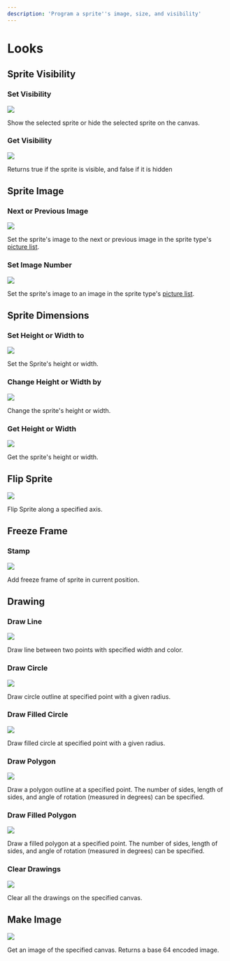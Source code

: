 ```yaml
---
description: 'Program a sprite''s image, size, and visibility'
---
```


# Looks

## Sprite Visibility 

### Set Visibility

![](.gitbook/assets/look_set_visibility.png)

Show the selected sprite or hide the selected sprite on the canvas.

### Get Visibility

![](.gitbook/assets/look_get_visibility.png)

Returns true if the sprite is visible, and false if it is hidden

## Sprite Image

### Next or Previous Image

![](.gitbook/assets/look_next_image.png)

Set the sprite's image to the next or previous image in the sprite type's [picture list](sprites.md#sprite-type-properties).

### Set Image Number

![](.gitbook/assets/look_set_image.png)



Set the sprite's image to an image in the sprite type's [picture list](sprites.md#sprite-type-properties).

## Sprite Dimensions 

### Set Height or Width to

![](.gitbook/assets/look_set_dims.png)

Set the Sprite's height or width.

### Change Height or Width by

![](.gitbook/assets/look_change_dims.png)

Change the sprite's height or width.

### Get Height or Width

![](.gitbook/assets/look_get_dims.png)

Get the sprite's height or width.

## Flip Sprite

![](.gitbook/assets/flipsprite.png)

Flip Sprite along a specified axis.

## Freeze Frame 

### Stamp

![](.gitbook/assets/look_stamp.png)

Add freeze frame of sprite in current position.

## Drawing 

### Draw Line

![](.gitbook/assets/look_draw_line.png)

Draw line between two points with specified width and color.

### Draw Circle

![](.gitbook/assets/canvasdrawcircle.png)

Draw circle outline at specified point with a given radius.

### Draw Filled Circle

![](.gitbook/assets/canvasdrawfilledcircle.png)

Draw filled circle at specified point with a given radius.

### Draw Polygon

![](.gitbook/assets/canvasdrawpolygon.png)

Draw a polygon outline at a specified point. The number of sides, length of sides, and angle of rotation \(measured in degrees\) can be specified.

### Draw Filled Polygon

![](.gitbook/assets/canvasdrawfilledpolygon.png)

Draw a filled polygon at a specified point. The number of sides, length of sides, and angle of rotation \(measured in degrees\) can be specified.

### Clear Drawings

![](.gitbook/assets/look_clear_drawings.png)

Clear all the drawings on the specified canvas.

## Make Image

![](.gitbook/assets/look_image_of.png)

Get an image of the specified canvas. Returns a base 64 encoded image. 



